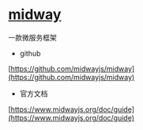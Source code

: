 # [midway](https://github.com/midwayjs/midway)

一款微服务框架

- github

[https://github.com/midwayjs/midway](https://github.com/midwayjs/midway)

- 官方文档

[https://www.midwayjs.org/doc/guide](https://www.midwayjs.org/doc/guide)
